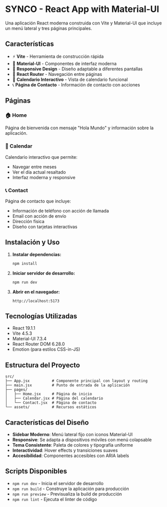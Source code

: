 # SYNCO - React App with Material-UI

Una aplicación React moderna construida con Vite y Material-UI que incluye un menú lateral y tres páginas principales.

## Características

- ⚡ **Vite** - Herramienta de construcción rápida
- 🎨 **Material-UI** - Componentes de interfaz moderna
- 📱 **Responsive Design** - Diseño adaptable a diferentes pantallas
- 🧭 **React Router** - Navegación entre páginas
- 📅 **Calendario Interactivo** - Vista de calendario funcional
- 📞 **Página de Contacto** - Información de contacto con acciones

## Páginas

### 🏠 Home
Página de bienvenida con mensaje "Hola Mundo" y información sobre la aplicación.

### 📅 Calendar
Calendario interactivo que permite:
- Navegar entre meses
- Ver el día actual resaltado
- Interfaz moderna y responsive

### 📞 Contact
Página de contacto que incluye:
- Información de teléfono con acción de llamada
- Email con acción de envío
- Dirección física
- Diseño con tarjetas interactivas

## Instalación y Uso

1. **Instalar dependencias:**
   ```bash
   npm install
   ```

2. **Iniciar servidor de desarrollo:**
   ```bash
   npm run dev
   ```

3. **Abrir en el navegador:**
   ```
   http://localhost:5173
   ```

## Tecnologías Utilizadas

- React 19.1.1
- Vite 4.5.3
- Material-UI 7.3.4
- React Router DOM 6.28.0
- Emotion (para estilos CSS-in-JS)

## Estructura del Proyecto

```
src/
├── App.jsx          # Componente principal con layout y routing
├── main.jsx         # Punto de entrada de la aplicación
├── pages/
│   ├── Home.jsx     # Página de inicio
│   ├── Calendar.jsx # Página del calendario
│   └── Contact.jsx  # Página de contacto
└── assets/          # Recursos estáticos
```

## Características del Diseño

- **Sidebar Moderno**: Menú lateral fijo con iconos Material-UI
- **Responsive**: Se adapta a dispositivos móviles con menú colapsable
- **Tema Consistente**: Paleta de colores y tipografía uniforme
- **Interactividad**: Hover effects y transiciones suaves
- **Accesibilidad**: Componentes accesibles con ARIA labels

## Scripts Disponibles

- `npm run dev` - Inicia el servidor de desarrollo
- `npm run build` - Construye la aplicación para producción
- `npm run preview` - Previsualiza la build de producción
- `npm run lint` - Ejecuta el linter de código